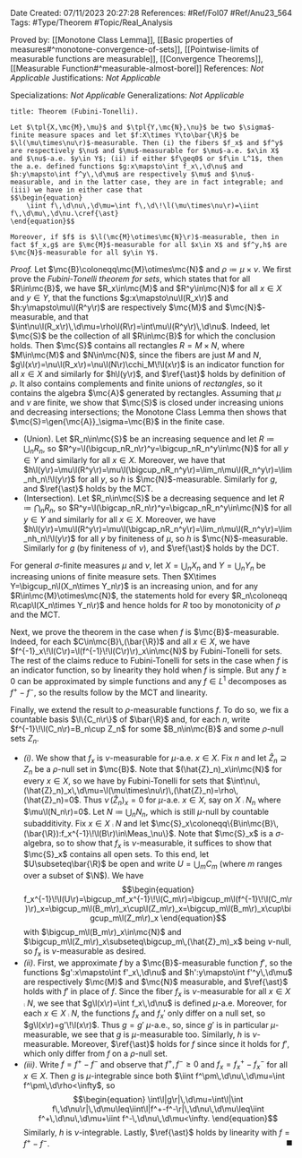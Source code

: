 <div class="topSpace"></div>

Date Created: 07/11/2023 20:27:28
References: #Ref/Fol07 #Ref/Anu23_564
Tags: #Type/Theorem #Topic/Real_Analysis

Proved by: [[Monotone Class Lemma]], [[Basic properties of measures#^monotone-convergence-of-sets]], [[Pointwise-limits of measurable functions are measurable]], [[Convergence Theorems]], [[Measurable Function#^measurable-almost-borel]]
References: <i>Not Applicable</i>
Justifications: <i>Not Applicable</i>

Specializations: <i>Not Applicable</i>
Generalizations: <i>Not Applicable</i>

``` ad-Theorem
title: Theorem (Fubini-Tonelli).

Let $\tpl{X,\mc{M},\mu}$ and $\tpl{Y,\mc{N},\nu}$ be two $\sigma$-finite measure spaces and let $f:X\times Y\to\bar{\R}$ be $\l(\mu\times\nu\r)$-measurable. Then (i) the fibers $f_x$ and $f^y$ are respectively $\nu$ and $\mu$-measurable for $\mu$-a.e. $x\in X$ and $\nu$-a.e. $y\in Y$; (ii) if either $f\geq0$ or $f\in L^1$, then the a.e. defined functions $g:x\mapsto\int f_x\,\d\nu$ and $h:y\mapsto\int f^y\,\d\mu$ are respectively $\mu$ and $\nu$-measurable, and in the latter case, they are in fact integrable; and (iii) we have in either case that
$$\begin{equation}
    \iint f\,\d\nu\,\d\mu=\int f\,\d\!\l(\mu\times\nu\r)=\iint f\,\d\mu\,\d\nu.\cref{\ast}
\end{equation}$$

Moreover, if $f$ is $\l(\mc{M}\otimes\mc{N}\r)$-measurable, then in fact $f_x,g$ are $\mc{M}$-measurable for all $x\in X$ and $f^y,h$ are $\mc{N}$-measurable for all $y\in Y$.

```

<i>Proof.</i> Let $\mc{B}\coloneqq\mc{M}\otimes\mc{N}$ and $\rho\coloneqq\mu\times\nu$. We first prove the <i>Fubini-Tonelli theorem for sets</i>, which states that for all $R\in\mc{B}$, we have $R_x\in\mc{M}$ and $R^y\in\mc{N}$ for all $x\in X$ and $y\in Y$, that the functions $g:x\mapsto\nu\l(R_x\r)$ and $h:y\mapsto\mu\l(R^y\r)$ are respectively $\mc{M}$ and $\mc{N}$-measurable, and that $\int\nu\l(R_x\r)\,\d\mu=\rho\l(R\r)=\int\mu\l(R^y\r)\,\d\nu$. Indeed, let $\mc{S}$ be the collection of all $R\in\mc{B}$ for which the conclusion holds. Then $\mc{S}$ contains all rectangles $R=M\times N$, where $M\in\mc{M}$ and $N\in\mc{N}$, since the fibers are just $M$ and $N$, $g\l(x\r)=\nu\l(R_x\r)=\nu\l(N\r)\cchi_M\!\l(x\r)$ is an indicator function for all $x\in X$ and similarly for $h\l(y\r)$, and $\ref{\ast}$ holds by definition of $\rho$. It also contains complements and finite unions of <i>rectangles</i>, so it contains the algebra $\mc{A}$ generated by rectangles. Assuming that $\mu$ and $\nu$ are finite, we show that $\mc{S}$ is closed under increasing unions and decreasing intersections; the Monotone Class Lemma then shows that $\mc{S}=\gen{\mc{A}}_\sigma=\mc{B}$ in the finite case.
* (Union). Let $R_n\in\mc{S}$ be an increasing sequence and let $R\coloneqq\bigcup_nR_n$, so $R^y=\l(\bigcup_nR_n\r)^y=\bigcup_nR_n^y\in\mc{N}$ for all $y\in Y$ and similarly for all $x\in X$. Moreover, we have that $h\l(y\r)=\mu\l(R^y\r)=\mu\l(\bigcup_nR_n^y\r)=\lim_n\mu\l(R_n^y\r)=\lim_nh_n\!\l(y\r)$ for all $y$, so $h$ is $\mc{N}$-measurable. Similarly for $g$, and $\ref{\ast}$ holds by the MCT.
* (Intersection). Let $R_n\in\mc{S}$ be a decreasing sequence and let $R\coloneqq\bigcap_nR_n$, so $R^y=\l(\bigcap_nR_n\r)^y=\bigcap_nR_n^y\in\mc{N}$ for all $y\in Y$ and similarly for all $x\in X$. Moreover, we have $h\l(y\r)=\mu\l(R^y\r)=\mu\l(\bigcap_nR_n^y\r)=\lim_n\mu\l(R_n^y\r)=\lim_nh_n\!\l(y\r)$ for all $y$ by finiteness of $\mu$, so $h$ is $\mc{N}$-measurable. Similarly for $g$ (by finiteness of $\nu$), and $\ref{\ast}$ holds by the DCT.

For general $\sigma$-finite measures $\mu$ and $\nu$, let $X=\bigcup_nX_n$ and $Y=\bigcup_nY_n$ be increasing unions of finite measure sets. Then $X\times Y=\bigcup_n\l(X_n\times Y_n\r)$ is an increasing union, and for any $R\in\mc{M}\otimes\mc{N}$, the statements hold for every $R_n\coloneqq R\cap\l(X_n\times Y_n\r)$ and hence holds for $R$ too by monotonicity of $\rho$ and the MCT.

Next, we prove the theorem in the case when $f$ is $\mc{B}$-measurable. Indeed, for each $C\in\mc{B}\,(\bar{\R})$ and all $x\in X$, we have $f^{-1}_x\!\l(C\r)=\l(f^{-1}\!\l(C\r)\r)_x\in\mc{N}$ by Fubini-Tonelli for sets. The rest of the claims reduce to Fubini-Tonelli for sets in the case when $f$ is an indicator function, so by linearity they hold when $f$ is simple. But any $f\geq0$ can be approximated by simple functions and any $f\in L^1$ decomposes as $f^+-f^-$, so the results follow by the MCT and linearity.

Finally, we extend the result to $\rho$-measurable functions $f$. To do so, we fix a countable basis $\l\{C_n\r\}$ of $\bar{\R}$ and, for each $n$, write $f^{-1}\!\l(C_n\r)=B_n\cup Z_n$ for some $B_n\in\mc{B}$ and some $\rho$-null sets $Z_n$.
* <i>(i)</i>. We show that $f_x$ is $\nu$-measurable for $\mu$-a.e. $x\in X$. Fix $n$ and let $\hat{Z}_n\supseteq Z_n$ be a $\rho$-null set in $\mc{B}$. Note that $(\hat{Z}_n)_x\in\mc{N}$ for every $x\in X$, so we have by Fubini-Tonelli for sets that $\int\nu\,(\hat{Z}_n)_x\,\d\mu=\l(\mu\times\nu\r)\,(\hat{Z}_n)=\rho\,(\hat{Z}_n)=0$. Thus $\nu\,(\hat{Z}_n)_x=0$ for $\mu$-a.e. $x\in X$, say on $X\comp N_n$ where $\mu\l(N_n\r)=0$. Let $N\coloneqq\bigcup_nN_n$, which is still $\mu$-null by countable subadditivity. Fix $x\in X\comp N$ and let $\mc{S}_x\coloneqq\{B\in\mc{B}\,(\bar{\R}):f_x^{-1}\!\l(B\r)\in\Meas_\nu\}$. Note that $\mc{S}_x$ is a $\sigma$-algebra, so to show that $f_x$ is $\nu$-measurable, it suffices to show that $\mc{S}_x$ contains all open sets. To this end, let $U\subseteq\bar{\R}$ be open and write $U=\bigcup_mC_m$ (where $m$ ranges over a subset of $\N$). We have
$$\begin{equation}
    f_x^{-1}\!\l(U\r)=\bigcup_mf_x^{-1}\!\l(C_m\r)=\bigcup_m\l(f^{-1}\!\l(C_m\r)\r)_x=\bigcup_m\l(B_m\r)_x\cup\l(Z_m\r)_x=\bigcup_m\l(B_m\r)_x\cup\bigcup_m\l(Z_m\r)_x
\end{equation}$$
with $\bigcup_m\l(B_m\r)_x\in\mc{N}$ and $\bigcup_m\l(Z_m\r)_x\subseteq\bigcup_m\,(\hat{Z}_m)_x$ being $\nu$-null, so $f_x$ is $\nu$-measurable as desired.
* <i>(ii)</i>. First, we approximate $f$ by a $\mc{B}$-measurable function $f'$, so the functions $g':x\mapsto\int f'_x\,\d\nu$ and $h':y\mapsto\int f'^y\,\d\mu$ are respectively $\mc{M}$ and $\mc{N}$ measurable, and $\ref{\ast}$ holds with $f'$ in place of $f$. Since the fiber $f_x$ is $\nu$-measurable for all $x\in X\comp N$, we see that $g\l(x\r)=\int f_x\,\d\nu$ is defined $\mu$-a.e. Moreover, for each $x\in X\comp N$, the functions $f_x$ and $f_x'$ only differ on a null set, so $g\l(x\r)=g'\!\l(x\r)$. Thus $g=g'$ $\mu$-a.e., so, since $g'$ is in particular $\mu$-measurable, we see that $g$ is $\mu$-measurable too. Similarly, $h$ is $\nu$-measurable. Moreover, $\ref{\ast}$ holds for $f$ since since it holds for $f'$, which only differ from $f$ on a $\rho$-null set.
* <i>(iii)</i>. Write $f=f^+-f^-$ and observe that $f^+,f^-\geq0$ and $f_x=f^+_x-f^-_x$ for all $x\in X$. Then $g$ is $\mu$-integrable since both $\iint f^\pm\,\d\nu\,\d\mu=\int f^\pm\,\d\rho<\infty$, so
$$\begin{equation}
    \int\l|g\r|\,\d\mu=\int\l|\int f\,\d\nu\r|\,\d\mu\leq\iint\l|f^+-f^-\r|\,\d\nu\,\d\mu\leq\iint f^+\,\d\nu\,\d\mu+\iint f^-\,\d\nu\,\d\mu<\infty.
\end{equation}$$
Similarly, $h$ is $\nu$-integrable. Lastly, $\ref{\ast}$ holds by linearity with $f=f^+-f^-$.<span style="float:right;">$\blacksquare$</span>
